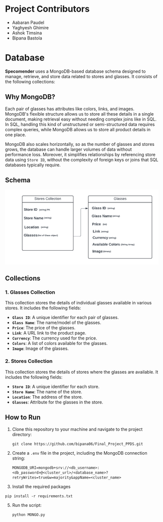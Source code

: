 # Project Contributors
- Aabaran Paudel
- Yaghyesh Ghimire
- Ashok Timsina
- Bipana Bastola
  

# Database

**Specomender** uses a MongoDB-based database schema designed to manage, retrieve, and store data related to stores and glasses. It consists of the following collections:

## Why MongoDB?

Each pair of glasses has attributes like colors, links, and images. MongoDB's flexible structure allows us to store all these details in a single document, making retrieval easy without needing complex joins like in SQL. In SQL, handling this kind of unstructured or semi-structured data requires complex queries, while MongoDB allows us to store all product details in one place.

MongoDB also scales horizontally, so as the number of glasses and stores grows, the database can handle larger volumes of data without performance loss. Moreover, it simplifies relationships by referencing store data using `Store ID`, without the complexity of foreign keys or joins that SQL databases typically require.

## Schema
![schema](Schema_drawing.png)

## Collections

### 1. Glasses Collection

This collection stores the details of individual glasses available in various stores. It includes the following fields:

- **`Glass ID`**: A unique identifier for each pair of glasses.
- **`Glass Name`**: The name/model of the glasses.
- **`Price`**: The price of the glasses.
- **`Link`**: A URL link to the product page.
- **`Currency`**: The currency used for the price.
- **`Colors`**: A list of colors available for the glasses.
- **`Image`**: Image of the glasses.

### 2. Stores Collection

This collection stores the details of stores where the glasses are available. It includes the following fields:

- **`Store ID`**: A unique identifier for each store.
- **`Store Name`**: The name of the store.
- **`Location`**: The address of the store.
- **`Glasses`**: Attribute for the glasses in the store.

## How to Run

1. Clone this repository to your machine and navigate to the project directory:  

   ```
   git clone https://github.com/bipana06/Final_Project_PPDS.git
   ```

3. Create a `.env` file in the project, including the MongoDB connection string:

    ```
    MONGODB_URI=mongodb+srv://<db_username>:<db_password>@<cluster_url>/<database_name>?retryWrites=true&w=majority&appName=<cluster_name>
    ```
4.  Install the required packages

  ```
  pip install -r requirements.txt
  ```
    
5. Run the script:

    ```
    python MONGO.py
    ```
